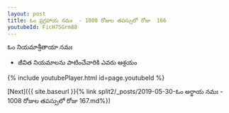 ```yaml
---
layout: post
title: ఓం ప్రగ్రహాయ నమః  - 1008 రోజుల తపస్సులో రోజు  166
youtubeId: FicH7SGrm88
---
```

 
 
 ఓం నియమాశ్రీతాయా నమః  
 
 -  జీవిత నియమాలను పాటించేవారికి ఎవరు ఆశ్రయం 
 
  
 
  
 
 
 
 
 
 


{% include youtubePlayer.html id=page.youtubeId %}
 
[Next]({{ site.baseurl }}{% link  split2/_posts/2019-05-30-ఓం అర్థాయ నమః  - 1008 రోజుల తపస్సులో రోజు  167.md%})
 
